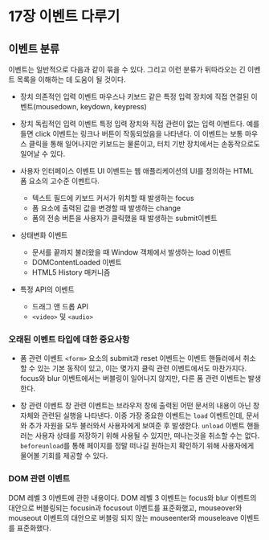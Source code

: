 # 17장 이벤트 다루기
## 이벤트 분류
이벤트는 일반적으로 다음과 같이 묶을 수 있다. 그리고 이런 분류가 뒤따라오는 긴 이벤트 목록을 이해하는 데 도움이 될 것이다.
* 장치 의존적인 입력 이벤트
마우스나 키보드 같은 특정 입력 장치에 직접 연결된 이벤트(mousedown, keydown, keypress)
* 장치 독립적인 입력 이벤트
특정 입력 장치와 직접 관련이 없는 입력 이벤트다. 예를 들면 click 이벤트는 링크나 버튼이 작동되었음을 나타낸다. 이 이벤트는 보통 마우스 클릭을 통해 일어나지만 키보드는 물론이고, 터치 기반 장치에서는 손동작으로도 일어날 수 있다.
* 사용자 인터페이스 이벤트
UI 이벤트는 웹 애플리케이션의 UI를 정의하는 HTML 폼 요소의 고수준 이벤트다.
    - 텍스트 필드에 키보드 커서가 위치할 때 발생하는 focus
    - 폼 요소에 출력된 값을 변경할 때 발생하는 change
    - 폼의 전송 버튼을 사용자가 클릭했을 때 발생하는 submit이벤트

* 상태변화 이벤트
    - 문서를 끝까지 불러왔을 때 Window 객체에서 발생하는 load 이벤트
    - DOMContentLoaded 이벤트
    - HTML5 History 매커니즘

* 특정 API의 이벤트
    - 드래그 앤 드롭 API
    - `<video>` 및 `<audio>`

### 오래된 이벤트 타입에 대한 중요사항
* 폼 관련 이벤트
`<form>` 요소의 submit과 reset 이벤트는 이벤트 핸들러에서 취소할 수 있는 기본 동작이 있고, 이는 몇가지 클릭 관련 이벤트에서도 마찬가지다. focus와 blur 이벤트에서는 버블링이 일어나지 않지만, 다른 폼 관련 이벤트는 발생한다.

* 창 관련 이벤트
창 관련 이벤트는 브라우저 창에 출력된 어떤 문서의 내용이 아닌 창 자체와 관련된 실행을 나타낸다. 이중 가장 중요한 이벤트는 `load` 이벤트인데, 문서와 추가 자원을 모두 불러와서 사용자에게 보여준 후 발생한다.
`unload` 이벤트 핸들러는 사용자 상태를 저장하기 위해 사용될 수 있지만, 떠나는것을 취소할 수는 없다. `beforeunload`를 통해 페이지를 정말 떠나길 원하는지 확인하기 위해 사용자에게 물어볼 기회를 제공할 수 있다.

### DOM 관련 이벤트
DOM 레벨 3 이벤트에 관한 내용이다. DOM 레벨 3 이벤트는 focus와 blur 이벤트의 대안으로 버블링되는 focusin과 focusout 이벤트를 표준화했고, mouseover와 mouseout 이벤트의 대안으로 버블링 되지 않는 mouseenter와 mouseleave 이벤트를 표준화했다.